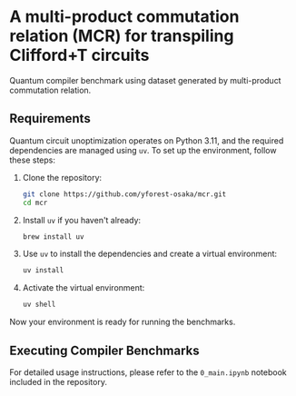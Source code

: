 # A multi-product commutation relation (MCR) for transpiling Clifford+T circuits

Quantum compiler benchmark using dataset generated by multi-product commutation relation.

## Requirements

Quantum circuit unoptimization operates on Python 3.11, and the required dependencies are managed using `uv`. To set up the environment, follow these steps:

1. Clone the repository:

    ```bash
    git clone https://github.com/yforest-osaka/mcr.git
    cd mcr
    ```

2. Install `uv` if you haven't already:

    ```bash
    brew install uv
    ```

3. Use `uv` to install the dependencies and create a virtual environment:

    ```bash
    uv install
    ```

4. Activate the virtual environment:

    ```bash
    uv shell
    ```

Now your environment is ready for running the benchmarks.

## Executing Compiler Benchmarks

For detailed usage instructions, please refer to the `0_main.ipynb` notebook included in the repository.